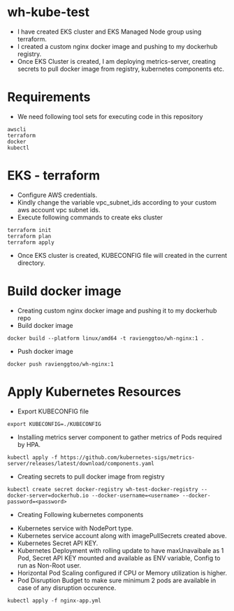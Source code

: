 # wh-kube-test
- I have created EKS cluster and EKS Managed Node group using terraform.
- I created a custom nginx docker image and pushing to my dockerhub registry.
- Once EKS Cluster is created, I am deploying metrics-server, creating secrets to pull docker image from registry, kubernetes components etc.

# Requirements
- We need following tool sets for executing code in this repository 
```
awscli
terraform
docker
kubectl 
```

# EKS - terraform
- Configure AWS credentials.
- Kindly change the variable vpc_subnet_ids according to your custom aws account vpc subnet ids.
- Execute following commands to create eks cluster
```
terraform init
terraform plan
terraform apply
```
- Once EKS cluster is created, KUBECONFIG file will created in the current directory.

# Build docker image
- Creating custom nginx docker image and pushing it to my dockerhub repo
- Build docker image
```
docker build --platform linux/amd64 -t ravienggtoo/wh-nginx:1 . 
```
- Push docker image
```
docker push ravienggtoo/wh-nginx:1
```

# Apply Kubernetes Resources
- Export KUBECONFIG file
```
export KUBECONFIG=./KUBECONFIG
```  

- Installing metrics server component to gather metrics of Pods required by HPA.
```
kubectl apply -f https://github.com/kubernetes-sigs/metrics-server/releases/latest/download/components.yaml
```

- Creating secrets to pull docker image from registry
```
kubectl create secret docker-registry wh-test-docker-registry --docker-server=dockerhub.io --docker-username=<username> --docker-password=<password>
```

- Creating Following kubernetes components
*   Kubernetes service with NodePort type.
*  Kubernetes service account along with imagePullSecrets created above.
* Kubernetes Secret API KEY.
*  Kubernetes Deployment with rolling update to have maxUnavaibale as 1 Pod, Secret API KEY mounted and available as ENV variable, Config to run as Non-Root user.
*   Horizontal Pod Scaling configured if CPU or Memory utilization is higher.
*  Pod Disruption Budget to make sure minimum 2 pods are available in case of any disruption occurence.
```
kubectl apply -f nginx-app.yml
```  
  
